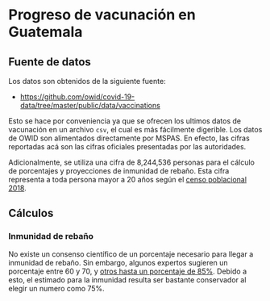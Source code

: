 # Progreso de vacunación en Guatemala

## Fuente de datos

Los datos son obtenidos de la siguiente fuente:

* https://github.com/owid/covid-19-data/tree/master/public/data/vaccinations

Esto se hace por conveniencia ya que se ofrecen los ultimos datos de vacunación en un archivo `csv`, el cual es más fácilmente digerible.
Los datos de OWID son alimentados directamente por MSPAS. En efecto, las cifras reportadas acá son las cifras oficiales presentadas por las autoridades.

Adicionalmente, se utiliza una cifra de 8,244,536 personas para el cálculo de porcentajes y proyecciones de inmunidad de rebaño.
Esta cifra representa a toda persona mayor a 20 años según el [censo poblacional 2018](https://www.censopoblacion.gt/graficas).

## Cálculos

### Inmunidad de rebaño

No existe un consenso científico de un porcentaje necesario para llegar a inmunidad de rebaño.
Sin embargo, algunos expertos sugieren un porcentaje entre 60 y 70, y [otros hasta un porcentaje de 85%](https://www.cnbc.com/2020/12/16/cnbc-transcript-dr-anthony-fauci-speaks-with-cnbcs-meg-tirrell-live-during-the-cnbc-healthy-returns-livestream-today.html).
Debido a esto, el estimado para la inmunidad resulta ser bastante conservador al elegir un numero como 75%.
